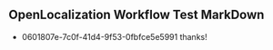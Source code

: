 ## OpenLocalization Workflow Test MarkDown
* 0601807e-7c0f-41d4-9f53-0fbfce5e5991 
thanks!<!--HONumber=Mar16_HO3-->
